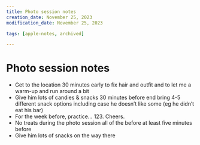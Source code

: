 ```yaml
---
title: Photo session notes
creation_date: November 25, 2023
modification_date: November 25, 2023

tags: [apple-notes, archived]

---
```



# Photo session notes

- Get to the location 30 minutes early to fix hair and outfit and to let me a warm-up and run around a bit
- Give him lots of candies & snacks 30 minutes before end bring 4-5 different snack options including case he doesn’t like some (eg he didn’t eat his bar)
- For the week before, practice… 123. Cheers.
- No treats during the photo session all of the before at least five minutes before
- Give him lots of snacks on the way there 

